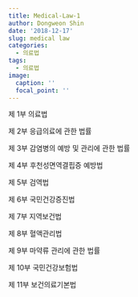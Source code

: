 ```yaml
---
title: Medical-Law-1
author: Dongweon Shin
date: '2018-12-17'
slug: medical law
categories:
  - 의료법
tags:
  - 의료법
image:
  caption: ''
  focal_point: ''
---
```


제 1부 의료법

제 2부 응급의료에 관한 법률

제 3부 감염병의 예방 및 관리에 관한 법률

제 4부 후천성면역결핍증 예방법

제 5부 검역법

제 6부 국민건강증진법

제 7부 지역보건법

제 8부 혈액관리법

제 9부 마약류 관리에 관한 법률

제 10부 국민건강보험법

제 11부 보건의료기본법

